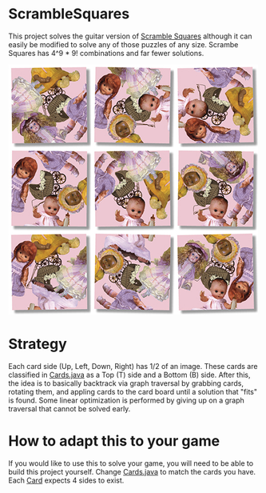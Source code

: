 # ScrambleSquares
This project solves the guitar version of [Scramble Squares](http://www.b-dazzle.com/scramble.asp) although it can easily be 
modified to solve any of those puzzles of any size. Scrambe Squares has 4^9 * 9! combinations and far fewer solutions. 

![Scramble Squares Image](https://github.com/pnikonowicz/ScrambleSquares/blob/master/docs/scramble_square_image.jpg?raw=true)

# Strategy
Each card side (Up, Left, Down, Right) has 1/2 of an image. These cards are classified in [Cards.java](https://github.com/pnikonowicz/ScrambleSquares/blob/master/src/Cards.java) as a Top (T) side and a Bottom (B) side. After this, the idea is to basically backtrack via graph traversal by grabbing cards, rotating them, and appling cards to the card board until a solution that "fits" is found. Some linear optimization is performed by giving up on a graph traversal that cannot be solved early. 

# How to adapt this to your game
If you would like to use this to solve your game, you will need to be able to build this project yourself. Change [Cards.java](https://github.com/pnikonowicz/ScrambleSquares/blob/master/src/Cards.java) to match the cards you have. Each [Card](https://github.com/pnikonowicz/ScrambleSquares/blob/master/src/Card.java) expects 4 sides to exist. 
